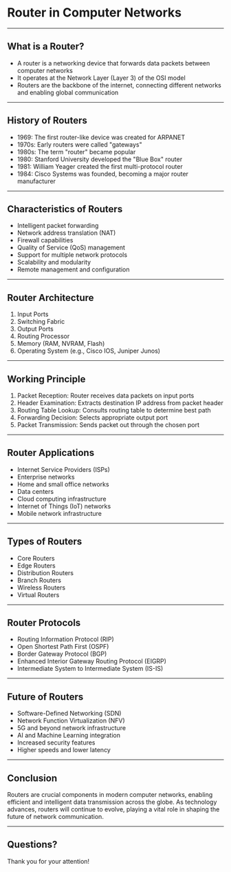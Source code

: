# Router in Computer Networks

---

## What is a Router?

- A router is a networking device that forwards data packets between computer networks
- It operates at the Network Layer (Layer 3) of the OSI model
- Routers are the backbone of the internet, connecting different networks and enabling global communication

---

## History of Routers

- 1969: The first router-like device was created for ARPANET
- 1970s: Early routers were called "gateways"
- 1980s: The term "router" became popular
- 1980: Stanford University developed the "Blue Box" router
- 1981: William Yeager created the first multi-protocol router
- 1984: Cisco Systems was founded, becoming a major router manufacturer

---

## Characteristics of Routers

- Intelligent packet forwarding
- Network address translation (NAT)
- Firewall capabilities
- Quality of Service (QoS) management
- Support for multiple network protocols
- Scalability and modularity
- Remote management and configuration

---

## Router Architecture

1. Input Ports
2. Switching Fabric
3. Output Ports
4. Routing Processor
5. Memory (RAM, NVRAM, Flash)
6. Operating System (e.g., Cisco IOS, Juniper Junos)

---

## Working Principle

1. Packet Reception: Router receives data packets on input ports
2. Header Examination: Extracts destination IP address from packet header
3. Routing Table Lookup: Consults routing table to determine best path
4. Forwarding Decision: Selects appropriate output port
5. Packet Transmission: Sends packet out through the chosen port

---

## Router Applications

- Internet Service Providers (ISPs)
- Enterprise networks
- Home and small office networks
- Data centers
- Cloud computing infrastructure
- Internet of Things (IoT) networks
- Mobile network infrastructure

---

## Types of Routers

- Core Routers
- Edge Routers
- Distribution Routers
- Branch Routers
- Wireless Routers
- Virtual Routers

---

## Router Protocols

- Routing Information Protocol (RIP)
- Open Shortest Path First (OSPF)
- Border Gateway Protocol (BGP)
- Enhanced Interior Gateway Routing Protocol (EIGRP)
- Intermediate System to Intermediate System (IS-IS)

---

## Future of Routers

- Software-Defined Networking (SDN)
- Network Function Virtualization (NFV)
- 5G and beyond network infrastructure
- AI and Machine Learning integration
- Increased security features
- Higher speeds and lower latency

---

## Conclusion

Routers are crucial components in modern computer networks, enabling efficient and intelligent data transmission across the globe. As technology advances, routers will continue to evolve, playing a vital role in shaping the future of network communication.

---

## Questions?

Thank you for your attention!
